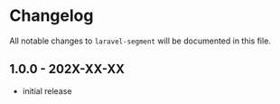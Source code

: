 # Changelog

All notable changes to `laravel-segment` will be documented in this file.

## 1.0.0 - 202X-XX-XX

- initial release
